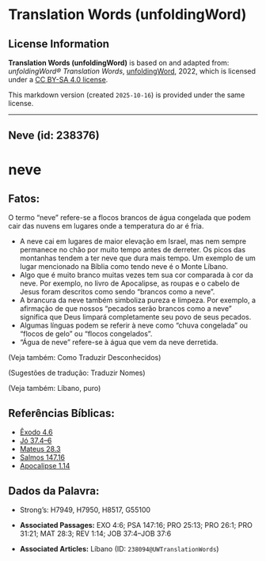 # Translation Words (unfoldingWord)

## License Information

**Translation Words (unfoldingWord)** is based on and adapted from: _unfoldingWord® Translation Words_, [unfoldingWord](https://unfoldingword.org/utw), 2022, which is licensed under a [CC BY-SA 4.0 license](https://creativecommons.org/licenses/by-sa/4.0/legalcode.en).

This markdown version (created `2025-10-16`) is provided under the same license.



--------------------------------

## Neve (id: 238376)

neve
====

Fatos:
------

O termo “neve” refere\-se a flocos brancos de água congelada que podem cair das nuvens em lugares onde a temperatura do ar é fria.

* A neve cai em lugares de maior elevação em Israel, mas nem sempre permanece no chão por muito tempo antes de derreter. Os picos das montanhas tendem a ter neve que dura mais tempo. Um exemplo de um lugar mencionado na Bíblia como tendo neve é o Monte Líbano.
* Algo que é muito branco muitas vezes tem sua cor comparada à cor da neve. Por exemplo, no livro de Apocalipse, as roupas e o cabelo de Jesus foram descritos como sendo “brancos como a neve”.
* A brancura da neve também simboliza pureza e limpeza. Por exemplo, a afirmação de que nossos “pecados serão brancos como a neve” significa que Deus limpará completamente seu povo de seus pecados.
* Algumas línguas podem se referir à neve como “chuva congelada” ou “flocos de gelo” ou “flocos congelados”.
* “Água de neve” refere\-se à água que vem da neve derretida.

(Veja também: Como Traduzir Desconhecidos)

(Sugestões de tradução: Traduzir Nomes)

(Veja também: Líbano, puro)

Referências Bíblicas:
---------------------

* [Êxodo 4\.6](https://ref.ly/Exod4:6)
* [Jó 37\.4–6](https://ref.ly/Job37:4-Job37:6)
* [Mateus 28\.3](https://ref.ly/Matt28:3)
* [Salmos 147\.16](https://ref.ly/Ps147:16)
* [Apocalipse 1\.14](https://ref.ly/Rev1:14)

Dados da Palavra:
-----------------

* Strong’s: H7949, H7950, H8517, G55100

* **Associated Passages:** EXO 4:6; PSA 147:16; PRO 25:13; PRO 26:1; PRO 31:21; MAT 28:3; REV 1:14; JOB 37:4–JOB 37:6
* **Associated Articles:** Líbano (ID: `238094@UWTranslationWords`)

